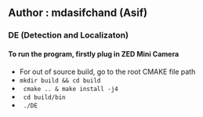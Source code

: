 ## Author : mdasifchand (Asif)
### DE (Detection and Localizaton)

#### To run the program, firstly plug in ZED Mini Camera

- For out of source build, go to the root CMAKE file path
- ` mkdir build && cd build `
- ` cmake .. & make install -j4`
- ` cd build/bin`
- ` ./DE`


